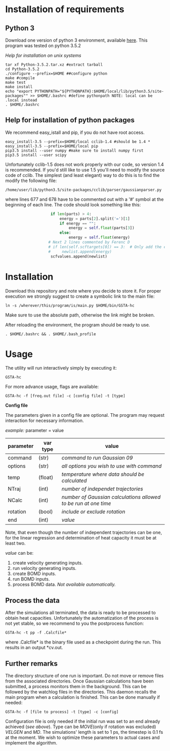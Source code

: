 # Installation of requirements

## Python 3
Download one version of python 3 environment, available [here](https://www.python.org/downloads/).
This program was tested on python 3.5.2

*Help for installation on unix systems*

```commandline
tar xf Python-3.5.2.tar.xz #extract tarball
cd Python-3.5.2
./configure --prefix=$HOME ##configure python
make #compile
make test
make install
echo "export PYTHONPATH="${PYTHONPATH}:$HOME/local/lib/python3.5/site-packages"" >> $HOME/.bashrc #define pythonpath NOTE: local can be .local instead
. $HOME/.bashrc
```

## Help for installation of python packages
We recommend easy_istall and pip, if you do not have root access.
```commandline
easy_install-3.5 --prefix=$HOME/local cclib-1.4 #should be 1.4 *
easy_install-3.5 --prefix=$HOME/local pip
pip3.5 install --user numpy #make sure to install numpy first
pip3.5 install --user scipy
```

Unfortunately cclib-1.5 does not work properly with our code, so version 1.4 is recommended.
If you'd still like to use 1.5 you'll need to modify the source code of cclib.
The simplest (and least elegant) way to do this is to find the modify the following file:
```commandline
/home/user/lib/python3.5/site-packages/cclib/parser/gaussianparser.py
```
where lines 677 and 678 have to be commented out with a '#' symbol at the beginning of each line.
The code should look something like this:
```python
                    if len(parts) > 4:
                        energy = parts[2].split('=')[1]
                        if energy == "":
                            energy = self.float(parts[3])
                        else:
                            energy = self.float(energy)
                   # Next 2 lines commented by Ferenc D
                   # if len(self.scftargets[0]) == 3:  # Only add the energy if it's a target criteria
                   #     newlist.append(energy)
                    scfvalues.append(newlist)
```


# Installation

Download this repository and note where you decide to store it. For proper execution we strongly suggest to create a
symbolic link to the main file: 
```commandline
ln -s /wherever/this/program/is/main.py $HOME/bin/GSTA-hc
```
Make sure to use the absolute path, otherwise the link might be broken.

After reloading the environment, the program should be ready to use.
```commandline
. $HOME/.bashrc && . $HOME/.bash_profile
```

# Usage

The utility will run interactively simply by executing it:
```commandline
GSTA-hc
```
For more advance usage, flags are available:
```commandline
GSTA-hc -f [freq.out file] -c [config file] -t [type]
```

**Config file**

The parameters given in a config file are optional. The program may request interaction for necessary information.

*example:*
parameter = value

parameter|var type|value
---|---|---
command| (str) | *command to run Gaussian 09*
options| (str) | *all options you wish to use with command*
temp| (float) | *temperature where data should be calculated*
NTraj| (int) | *number of independet trajectories*
NCalc| (int) | *number of Gaussian calculations allowed to be run at one time*
rotation| (bool) | *include or exclude rotation*
end| (int) | *value*

Note, that even though the number of independent trajectories can be one,
for the linear regression and determination of heat capacity it must be at least two.

*value* can be:
1. create velocity generating inputs.
2. run velocity generating inputs.
3. create BOMD inputs.
4. run BOMD inputs.
5. process BOMD data. *Not available automatically.*

## Process the data

After the simulations all terminated, the data is ready to be processed to obtain heat capacities. Unfortunately the
automatization of the process is not yet stable, so we recommend to you the postprocess function:
 ```commandline
GSTA-hc -t pp -f .Calcfile*
```
where .Calcfile* is the binary file used as a checkpoint during the run. This results in an output *cv.out.

## Further remarks

The directory structure of one run is important. Do not move or remove files from the associated directories.
Once Gaussian calculations have been submitted, a process monitors them in the background. This can be followed by
the watchlog files in the directories. This daemon recalls the main program when a calculation is finished. This can
be done manually if needed:
```commandline
GSTA-hc -f [file to process] -t [type] -c [config]
```
Configuration file is only needed if the initial run was set to an end already achieved (*see above*).
Type can be *MOVE*(only if rotation was excluded) *VELGEN* and *MD*.
The simulations' length is set to 1 ps, the timestep is 0.1 fs at the moment. We wish to optimize these parameters to
actual cases and implement the algorithm.